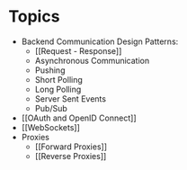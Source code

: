 # Topics
- Backend Communication Design Patterns:
	- [[Request - Response]]
	- Asynchronous Communication
	- Pushing
	- Short Polling
	- Long Polling
	- Server Sent Events
	- Pub/Sub
- [[OAuth and OpenID Connect]]
- [[WebSockets]]
- Proxies
	- [[Forward Proxies]]
	- [[Reverse Proxies]]
